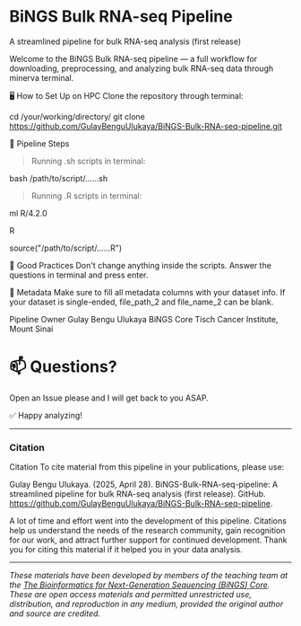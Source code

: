 # BiNGS Bulk RNA-seq Pipeline
A streamlined pipeline for bulk RNA-seq analysis (first release)

Welcome to the BiNGS Bulk RNA-seq pipeline — a full workflow for downloading, preprocessing, and analyzing bulk RNA-seq data through minerva terminal.

🖥️ How to Set Up on HPC
Clone the repository through terminal:

cd /your/working/directory/
git clone https://github.com/GulayBenguUlukaya/BiNGS-Bulk-RNA-seq-pipeline.git

🔄 Pipeline Steps

> Running .sh scripts in terminal:

  bash /path/to/script/......sh
  
  
> Running .R scripts in terminal:

  ml R/4.2.0
  
  R
  
  source("/path/to/script/......R")
  

🧹 Good Practices
Don't change anything inside the scripts. Answer the questions in terminal and press enter.

🔖 Metadata
Make sure to fill all metadata columns with your dataset info. If your dataset is single-ended, file_path_2 and file_name_2 can be blank.

Pipeline Owner	Gulay Bengu Ulukaya
BiNGS Core	Tisch Cancer Institute, Mount Sinai

# 📫 Questions?
Open an Issue please and I will get back to you ASAP.


✅ Happy analyzing!


---

### Citation

Citation
To cite material from this pipeline in your publications, please use:

Gulay Bengu Ulukaya. (2025, April 28). BiNGS-Bulk-RNA-seq-pipeline: A streamlined pipeline for bulk RNA-seq analysis (first release). GitHub. https://github.com/GulayBenguUlukaya/BiNGS-Bulk-RNA-seq-pipeline.

A lot of time and effort went into the development of this pipeline. Citations help us understand the needs of the research community, gain recognition for our work, and attract further support for continued development. Thank you for citing this material if it helped you in your data analysis.

---

*These materials have been developed by members of the teaching team at the [The Bioinformatics for Next-Generation Sequencing (BiNGS) Core](https://bings.mssm.edu/). These are open access materials and permitted unrestricted use, distribution, and reproduction in any medium, provided the original author and source are credited.*


